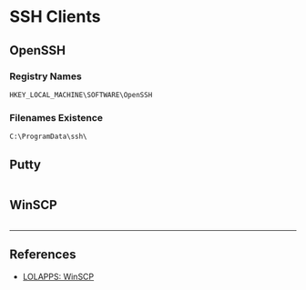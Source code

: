 # SSH Clients

## OpenSSH

### Registry Names

```
HKEY_LOCAL_MACHINE\SOFTWARE\OpenSSH
```

### Filenames Existence

```
C:\ProgramData\ssh\
```

## Putty

```

```

## WinSCP

```

```

---
## References

- [LOLAPPS: WinSCP](https://lolapps-project.github.io/lolapps/Desktop/winscp/)